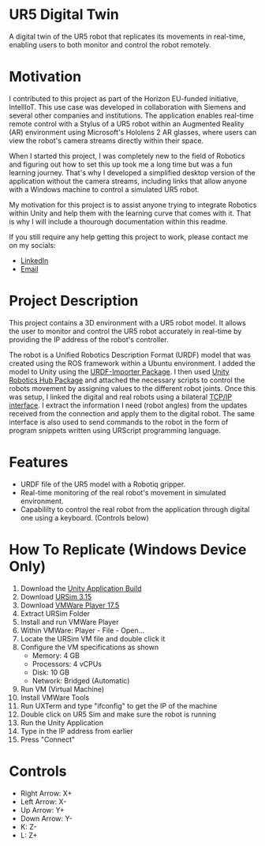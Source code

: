 # UR5 Digital Twin
A digital twin of the UR5 robot that replicates its movements in real-time, enabling users to both monitor and control the robot remotely.

# Motivation
I contributed to this project as part of the Horizon EU-funded initiative, IntellIoT. This use case was developed in collaboration with Siemens and several other companies and institutions. The application enables real-time remote control with a Stylus of a UR5 robot within an Augmented Reality (AR) environment using Microsoft's Hololens 2 AR glasses, where users can view the robot's camera streams directly within their space. 

When I started this project, I was completely new to the field of Robotics and figuring out how to set this up took me a long time but was a fun learning journey. That's why I developed a simplified desktop version of the application without the camera streams, including links that allow anyone with a Windows machine to control a simulated UR5 robot. 

My motivation for this project is to assist anyone trying to integrate Robotics within Unity and help them with the learning curve that comes with it. That is why I will include a thourough documentation within this readme. 

If you still require any help getting this project to work, please contact me on my socials:
+ [LinkedIn](https://www.linkedin.com/in/nour-fendri/)
+ [Email](nourfendri@hotmail.com)

# Project Description
This project contains a 3D environment with a UR5 robot model. It allows the user to monitor and control the UR5 robot accurately in real-time by providing the IP address of the robot's controller.

The robot is a Unified Robotics Description Format (URDF) model that was created using the ROS framework within a Ubuntu environment. I added the model to Unity using the [URDF-Importer Package](https://github.com/Unity-Technologies/URDF-Importer). I then used [Unity Robotics Hub Package](https://github.com/Unity-Technologies/Unity-Robotics-Hub) and attached the necessary scripts to control the robots movement by assigning values to the different robot joints. Once this was setup, I linked the digital and real robots using a bilateral [TCP/IP interface](https://s3-eu-west-1.amazonaws.com/ur-support-site/16496/ClientInterfaces_Primary.pdf). I extract the information I need (robot angles) from the updates received from the connection and apply them to the digital robot. The same interface is also used to send commands to the robot in the form of program snippets written using URScript programming language.

# Features
+ URDF file of the UR5 model with a Robotiq gripper.
+ Real-time monitoring of the real robot's movement in simulated environment.
+ Capabililty to control the real robot from the application through digital one using a keyboard. (Controls below)


# How To Replicate (Windows Device Only)
1. Download the [Unity Application Build](https://drive.google.com/file/d/1m69EcPrcXwI4A8r6mvVohL3BDwaqM_yl/view?usp=sharing)
2. Download [URSim 3.15](https://s3-eu-west-1.amazonaws.com/ur-support-site/172183/URSim_VIRTUAL-3.15.8.106339.rar)
3. Download [VMWare Player 17.5](https://softwareupdate.vmware.com/cds/vmw-desktop/player/17.5.1/23298084/windows/core/VMware-player-17.5.1-23298084.exe.tar)
4. Extract URSim Folder
5. Install and run VMWare Player
6. Within VMWare: Player - File - Open...
7. Locate the URSim VM file and double click it
8. Configure the VM specifications as shown
   - Memory: 4 GB
   - Processors: 4 vCPUs
   - Disk: 10 GB
   - Network: Bridged (Automatic)
9. Run VM (Virtual Machine)
10. Install VMWare Tools
11. Run UXTerm and type "ifconfig" to get the IP of the machine
12. Double click on UR5 Sim and make sure the robot is running
13. Run the Unity Application
14. Type in the IP address from earlier
15. Press "Connect"

# Controls

- Right Arrow: X+
- Left Arrow: X-
- Up Arrow: Y+
- Down Arrow: Y-
- K: Z-
- L: Z+
